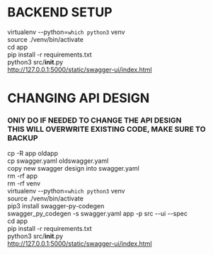 # BACKEND SETUP
virtualenv --python=`which python3` venv <br/>
source ./venv/bin/activate <br/>
cd app <br/>
pip install -r requirements.txt <br/>
python3 src/__init__.py <br/>
http://127.0.0.1:5000/static/swagger-ui/index.html <br/>

# CHANGING API DESIGN
### ONlY DO IF NEEDED TO CHANGE THE API DESIGN <br/> THIS WILL OVERWRITE EXISTING CODE, MAKE SURE TO BACKUP
cp -R app oldapp <br/>
cp swagger.yaml oldswagger.yaml <br/>
copy new swagger design into swagger.yaml <br/>
rm -rf app <br/>
rm -rf venv <br/>
virtualenv --python=`which python3` venv <br/>
source ./venv/bin/activate <br/>
pip3 install swagger-py-codegen <br/>
swagger_py_codegen -s swagger.yaml app -p src --ui --spec <br/>
cd app <br/>
pip install -r requirements.txt <br/>
python3 src/__init__.py <br/>
http://127.0.0.1:5000/static/swagger-ui/index.html <br/>

